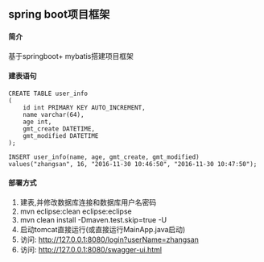 ## spring boot项目框架

#### 简介

  基于springboot+ mybatis搭建项目框架

#### 建表语句

```
CREATE TABLE user_info
(
	id int PRIMARY KEY AUTO_INCREMENT,
    name varchar(64),
    age int,
    gmt_create DATETIME,
    gmt_modified DATETIME
);

INSERT user_info(name, age, gmt_create, gmt_modified) values("zhangsan", 16, "2016-11-30 10:46:50", "2016-11-30 10:47:50");
```

#### 部署方式

  1. 建表,并修改数据库连接和数据库用户名密码
  2. mvn eclipse:clean eclipse:eclipse
  3. mvn clean install -Dmaven.test.skip=true -U
  4. 启动tomcat直接运行(或直接运行MainApp.java启动)
  5. 访问: http://127.0.0.1:8080/login?userName=zhangsan
  6. 访问: http://127.0.0.1:8080/swagger-ui.html


